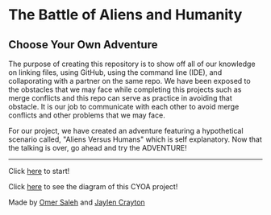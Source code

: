 # The Battle of Aliens and Humanity

## Choose Your Own Adventure

 The purpose of creating this repository is to show off all of our knowledge on linking files, using GitHub, using the command line (IDE), and collaporating with a partner on the same repo. We have been exposed to the obstacles that we may face while completing this projects such as merge conflicts and this repo can serve as practice in avoiding that obstacle. It is our job to communicate with each other to avoid merge conflicts and other problems that we may face.

 For our project, we have created an adventure featuring a hypothetical scenario called, "Aliens Versus Humans" which is self explanatory. Now that the talking is over, go ahead and try the ADVENTURE!

----


Click [here](https://omers9293.github.io/aliens-vs-humanity/) to start!

Click [here](https://docs.google.com/drawings/d/1azG85ugeVYKXfT5kHqQBynU7ZrDmYcccfqMxHYh-weU/edit) to see the diagram of this CYOA project!

Made by [Omer Saleh](https://github.com/omers9293) and [Jaylen Crayton](https://github.com/jaylenc5227)